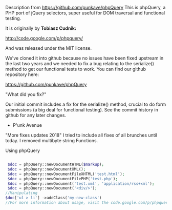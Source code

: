 Description from https://github.com/punkave/phpQuery
This is phpQuery, a PHP port of jQuery selectors, super useful for DOM traversal 
and functional testing.

It is originally by **Tobiasz Cudnik:**

http://code.google.com/p/phpquery/

And was released under the MIT license.

We've cloned it into github because no issues have been fixed upstream in the 
last two years and we needed to fix a bug relating to the serialize()
method to get our functional tests to work. You can find our github
repository here:

https://github.com/punkave/phpQuery

"What did you fix?" 

Our initial commit includes a fix for the serialize() method, crucial to do 
form submissions (a big deal for functional testing). See the commit history
in github for any later changes.

- P'unk Avenue

"More fixes updates 2018"
I tried to include all fixes of all brunches until today.
I removed multibyte string Functions.

Using phpQuery


```php

 $doc = phpQuery::newDocumentHTML($markup); 
 $doc = phpQuery::newDocumentXML();
 $doc = phpQuery::newDocumentFileXHTML('test.html'); 
 $doc = phpQuery::newDocumentFilePHP('test.php'); 
 $doc = phpQuery::newDocument('test.xml', 'application/rss+xml'); 
 $doc = phpQuery::newDocument('<div/>');
//Manipulating
$doc['ul > li'] ->addClass('my-new-class') 
//For more information about usage, visit the code.google.com/p/phpquery pahe

```

